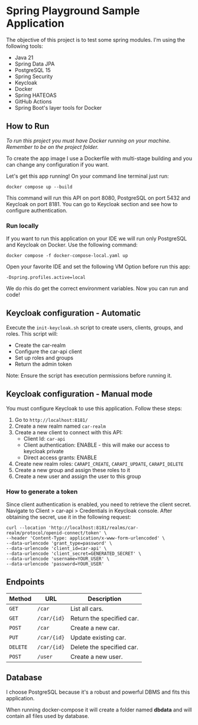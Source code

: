 # Spring Playground Sample Application

The objective of this project is to test some spring modules. I'm using the following tools:

- Java 21
- Spring Data JPA
- PostgreSQL 15
- Spring Security
- Keycloak
- Docker
- Spring HATEOAS
- GitHub Actions
- Spring Boot's layer tools for Docker

## How to Run

_To run this project you must have Docker running on your machine.
Remember to be on the project folder._

To create the app image I use a Dockerfile with multi-stage building and you can change any
configuration if you want.

Let's get this app running! On your command line terminal just run:

```
docker compose up --build
```

This command will run this API on port 8080, PostgreSQL on port 5432 and Keycloak on port 8181.
You can go to Keycloak section and see how to configure authentication.

### Run locally

If you want to run this application on your IDE we will run only PostgreSQL and Keycloak on Docker.
Use the following command:

```
docker compose -f docker-compose-local.yaml up
```

Open your favorite IDE and set the following VM Option before run this app:

```
-Dspring.profiles.active=local
```

We do rhis do get the correct environment variables. Now you can run and code!

## Keycloak configuration - Automatic

Execute the `init-keycloak.sh` script to create users, clients, groups, and roles.
This script will:
- Create the car-realm
- Configure the car-api client
- Set up roles and groups
- Return the admin token

Note: Ensure the script has execution permissions before running it.

## Keycloak configuration - Manual mode
You must configure Keycloak to use this application. Follow these steps:

1. Go to `http://localhost:8181/`
2. Create a new realm named `car-realm`
3. Create a new client to connect with this API:
    - Client Id: `car-api`
    - Client authentication: ENABLE - this will make our access to keycloak private
    - Direct access grants: ENABLE
4. Create new realm roles: `CARAPI_CREATE`, `CARAPI_UPDATE`, `CARAPI_DELETE`
5. Create a new group and assign these roles to it
6. Create a new user and assign the user to this group

### How to generate a token

Since client authentication is enabled, you need to retrieve the client secret. Navigate to Client > car-api > Credentials
in Keycloak console.
After obtaining the secret, use it in the following request:

```curl
curl --location 'http://localhost:8181/realms/car-realm/protocol/openid-connect/token' \
--header 'Content-Type: application/x-www-form-urlencoded' \
--data-urlencode 'grant_type=password' \
--data-urlencode 'client_id=car-api' \
--data-urlencode 'client_secret=GENERATED_SECRET' \
--data-urlencode 'username=YOUR_USER' \
--data-urlencode 'password=YOUR_USER'
```

## Endpoints

| Method   | URL         | Description               |
|----------|-------------|---------------------------|
| `GET`    | `/car`      | List all cars.            |
| `GET`    | `/car/{id}` | Return the specified car. |
| `POST`   | `/car`      | Create a new car.         |
| `PUT`    | `/car/{id}` | Update existing car.      |
| `DELETE` | `/car/{id}` | Delete the specified car. |
| `POST`   | `/user`     | Create a new user.        |

## Database

I choose PostgreSQL because it's a robust and powerful DBMS and fits this application.

When running docker-compose it will create a folder named **dbdata**  and will contain all files used by database.